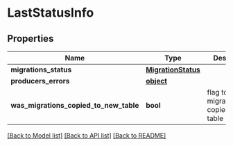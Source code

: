 # LastStatusInfo

## Properties
Name | Type | Description | Notes
------------ | ------------- | ------------- | -------------
**migrations_status** | [**MigrationStatus**](MigrationStatus.md) |  | [optional] 
**producers_errors** | [**object**](.md) |  | [optional] 
**was_migrations_copied_to_new_table** | **bool** | flag to indicate migrationStatus copied to new table | [optional] 

[[Back to Model list]](../README.md#documentation-for-models) [[Back to API list]](../README.md#documentation-for-api-endpoints) [[Back to README]](../README.md)


